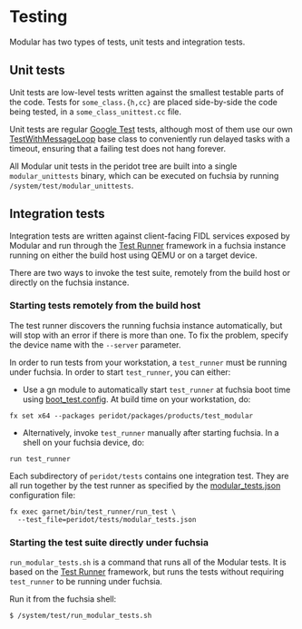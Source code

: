 # Testing

Modular has two types of tests, unit tests and integration tests.

## Unit tests

Unit tests are low-level tests written against the smallest testable parts of
the code. Tests for `some_class.{h,cc}` are placed side-by-side the code being
tested, in a `some_class_unittest.cc` file.

Unit tests are regular [Google Test] tests, although most of them use our own
[TestWithMessageLoop] base class to conveniently run delayed tasks with a
timeout, ensuring that a failing test does not hang forever.

All Modular unit tests in the peridot tree are built into a single
`modular_unittests` binary, which can be executed on fuchsia by running
`/system/test/modular_unittests`.

## Integration tests

Integration tests are written against client-facing FIDL services exposed by
Modular and run through the [Test Runner] framework in a fuchsia instance
running on either the build host using QEMU or on a target device.

There are two ways to invoke the test suite, remotely from the build host or
directly on the fuchsia instance.

### Starting tests remotely from the build host

The test runner discovers the running fuchsia instance automatically, but will
stop with an error if there is more than one. To fix the problem, specify the
device name with the `--server` parameter.

In order to run tests from your workstation, a `test_runner` must be running
under fuchsia. In order to start `test_runner`, you can either:

* Use a gn module to automatically start `test_runner` at fuchsia boot
  time using [boot_test.config](boot_test.config). At build time on your
  workstation, do:

```
fx set x64 --packages peridot/packages/products/test_modular
```

* Alternatively, invoke `test_runner` manually after starting fuchsia. In a
  shell on your fuchsia device, do:

```
run test_runner
```

Each subdirectory of `peridot/tests` contains one integration test. They
are all run together by the test runner as specified by the
[modular_tests.json](modular_tests.json) configuration file:

```
fx exec garnet/bin/test_runner/run_test \
  --test_file=peridot/tests/modular_tests.json
```

### Starting the test suite directly under fuchsia

`run_modular_tests.sh` is a command that runs all of the Modular tests. It is
based on the [Test Runner] framework, but runs the tests without requiring
`test_runner` to be running under fuchsia.

Run it from the fuchsia shell:

```
$ /system/test/run_modular_tests.sh
```


[Test Runner]: https://fuchsia.googlesource.com/test_runner/ "Test Runner"
[Google Test]: https://github.com/google/googletest "Google Test"
[TestWithMessageLoop]: ../lib/gtest/test_with_message_loop.h
